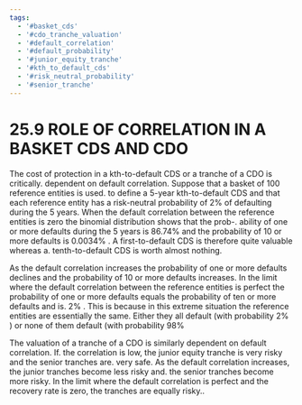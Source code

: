 ```yaml
---
tags:
  - '#basket_cds'
  - '#cdo_tranche_valuation'
  - '#default_correlation'
  - '#default_probability'
  - '#junior_equity_tranche'
  - '#kth_to_default_cds'
  - '#risk_neutral_probability'
  - '#senior_tranche'
---
```

# 25.9  ROLE OF CORRELATION IN A BASKET CDS AND CDO  

The cost of protection in a kth-to-default CDS or a tranche of a CDO is critically. dependent on default correlation. Suppose that a basket of 100 reference entities is used. to define a 5-year kth-to-default CDS and that each reference entity has a risk-neutral probability of $2\%$ of defaulting during the 5 years. When the default correlation between the reference entities is zero the binomial distribution shows that the prob-. ability of one or more defaults during the 5 years is $86.74\%$ and the probability of 10 or more defaults is $0.0034\%$ . A first-to-default CDS is therefore quite valuable whereas a. tenth-to-default CDS is worth almost nothing.  

As the default correlation increases the probability of one or more defaults declines and the probability of 10 or more defaults increases. In the limit where the default correlation between the reference entities is perfect the probability of one or more defaults equals the probability of ten or more defaults and is. $2\%$ . This is because in this extreme situation the reference entities are essentially the same. Either they all default (with probability $2\%$ ) or none of them default (with probability $98\%$  

The valuation of a tranche of a CDO is similarly dependent on default correlation. If. the correlation is low, the junior equity tranche is very risky and the senior tranches are. very safe. As the default correlation increases, the junior tranches become less risky and. the senior tranches become more risky. In the limit where the default correlation is perfect and the recovery rate is zero, the tranches are equally risky..  
